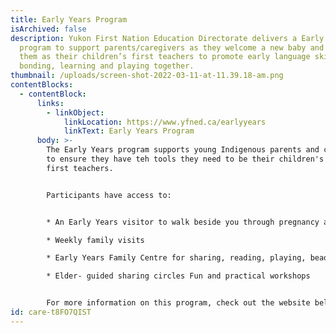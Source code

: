 ```yaml
---
title: Early Years Program
isArchived: false
description: Yukon First Nation Education Directorate delivers a Early Years
  program to support parents/caregivers as they welcome a new baby and honours
  them as their children’s first teachers to promote early language skills,
  bonding, learning and playing together.
thumbnail: /uploads/screen-shot-2022-03-11-at-11.39.18-am.png
contentBlocks:
  - contentBlock:
      links:
        - linkObject:
            linkLocation: https://www.yfned.ca/earlyyears
            linkText: Early Years Program
      body: >-
        The Early Years program supports young Indigenous parents and caregivers
        to ensure they have teh tools they need to be their children's best and
        first teachers. 


        Participants have access to: 


        * An Early Years visitor to walk beside you through pregnancy and the next five years                                                                                                                       

        * Weekly family visits                                                                                                   

        * Early Years Family Centre for sharing, reading, playing, beading                       

        * Elder- guided sharing circles Fun and practical workshops                                                   


        For more information on this program, check out the website below.
id: care-t8FO7QIST
---
```

